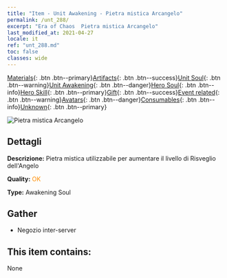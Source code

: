 ```yaml
---
title: "Item - Unit Awakening - Pietra mistica Arcangelo"
permalink: /unt_288/
excerpt: "Era of Chaos  Pietra mistica Arcangelo"
last_modified_at: 2021-04-27
locale: it
ref: "unt_288.md"
toc: false
classes: wide
---
```

 [Materials](/ItemsIT/){: .btn .btn--primary}[Artifacts](/ItemsIT/Artifacts/){: .btn .btn--success}[Unit Soul](/ItemsIT/UnitSoul/){: .btn .btn--warning}[Unit Awakening](/ItemsIT/UnitAwakening/){: .btn .btn--danger}[Hero Soul](/ItemsIT/HeroSoul/){: .btn .btn--info}[Hero Skill](/ItemsIT/HeroSkill/){: .btn .btn--primary}[Gift](/ItemsIT/Gift/){: .btn .btn--success}[Event related](/ItemsIT/Events/){: .btn .btn--warning}[Avatars](/ItemsIT/Avatars/){: .btn .btn--danger}[Consumables](/ItemsIT/Consumables/){: .btn .btn--info}[Unknown](/ItemsIT/Unknown/){: .btn .btn--primary}

 ![Pietra mistica Arcangelo](/images/u/tia_datianshi.jpg)

## Dettagli
 **Descrizione:** Pietra mistica utilizzabile per aumentare il livello di Risveglio dell'Angelo

 **Quality:** <span style="color: #FF8C00">OK</span>

 **Type:** Awakening Soul

## Gather

*    Negozio inter-server 

## This item contains:

  None

